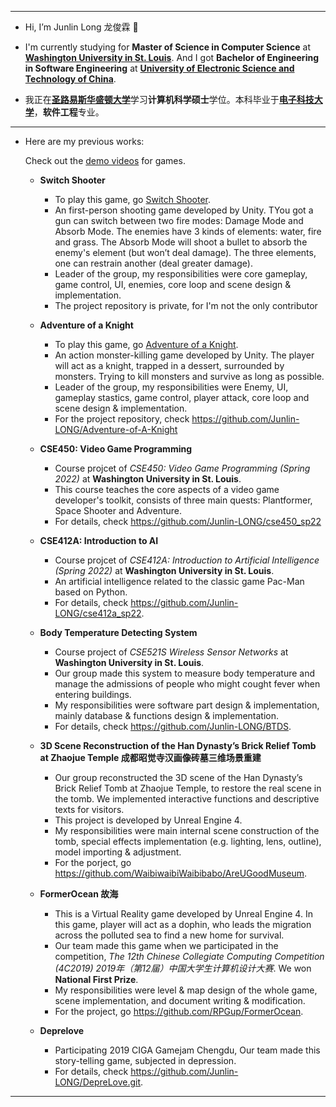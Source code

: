 ***

- Hi, I’m Junlin Long 龙俊霖 👋 

- I'm currently studying for **Master of Science in Computer Science** at [**Washington University in St. Louis**](https://wustl.edu/). And I got **Bachelor of Engineering in Software Engineering** at [**University of Electronic Science and Technology of China**](https://en.uestc.edu.cn/). 
- 我正在[**圣路易斯华盛顿大学**](https://wustl.edu/)学习**计算机科学硕士**学位。本科毕业于[**电子科技大学**](https://www.uestc.edu.cn/)，**软件工程**专业。

***

- Here are my previous works:  


  Check out the [demo videos](https://www.bilibili.com/video/BV1Ft4y1j7Je/) for games.
  - **Switch Shooter**
    - To play this game, go [Switch Shooter](https://junlin-long.itch.io/switch-shooter). 
    - An first-person shooting game developed by Unity. TYou got a gun can switch between two fire modes: Damage Mode and Absorb Mode. The enemies have 3 kinds of elements: water, fire and grass. The Absorb Mode will shoot a bullet to absorb the enemy's element (but won’t deal damage). The three elements, one can restrain another (deal greater damage).
    - Leader of the group, my responsibilities were core gameplay, game control, UI, enemies, core loop and scene design & implementation.
    - The project repository is private, for I'm not the only contributor
  
  - **Adventure of a Knight**
    - To play this game, go [Adventure of a Knight](https://junlin-long.itch.io/project-cse450a2-junlinyuxuan). 
    - An action monster-killing game developed by Unity. The player will act as a knight, trapped in a dessert, surrounded by monsters. Trying to kill monsters and survive as long as possible.
    - Leader of the group, my responsibilities were Enemy, UI, gameplay stastics, game control, player attack, core loop and scene design & implementation.
    - For the project repository, check <https://github.com/Junlin-LONG/Adventure-of-A-Knight>
  
  - **CSE450: Video Game Programming**
    - Course projcet of *CSE450: Video Game Programming (Spring 2022)* at **Washington University in St. Louis**. 
    - This course teaches the core aspects of a video game developer's toolkit, consists of three main quests: Plantformer, Space Shooter and Adventure.
    - For details, check <https://github.com/Junlin-LONG/cse450_sp22>
    
  - **CSE412A: Introduction to AI**
    - Course projcet of *CSE412A: Introduction to Artificial Intelligence (Spring 2022)* at **Washington University in St. Louis**.
    - An artificial intelligence related to the classic game Pac-Man based on Python.
    - For details, check <https://github.com/Junlin-LONG/cse412a_sp22>.
  
  - **Body Temperature Detecting System**  
    - Course project of *CSE521S Wireless Sensor Networks* at **Washington University in St. Louis**. 
    - Our group made this system to measure body temperature and manage the admissions of people who might cought fever when entering buildings.
    - My responsibilities were software part design & implementation, mainly database & functions design & implementation.
    - For details, check <https://github.com/Junlin-LONG/BTDS>.

  - **3D Scene Reconstruction of the Han Dynasty’s Brick Relief Tomb at Zhaojue Temple 成都昭觉寺汉画像砖墓三维场景重建**  
    - Our group reconstructed the 3D scene of the Han Dynasty’s Brick Relief Tomb at Zhaojue Temple, to restore the real scene in the tomb. We implemented interactive functions and descriptive texts for visitors.
    - This project is developed by Unreal Engine 4.
    - My responsibilities were main internal scene construction of the tomb, special effects implementation (e.g. lighting, lens, outline), model importing & adjustment.
    - For the porject, go <https://github.com/WaibiwaibiWaibibabo/AreUGoodMuseum>.
  
  - **FormerOcean 故海**  
    - This is a Virtual Reality game developed by Unreal Engine 4. In this game, player will act as a dophin, who leads the migration across the polluted sea to find a new home for survival.  
    - Our team made this game when we participated in the competition, *The 12th Chinese Collegiate Computing Competition (4C2019) 2019年（第12届）中国大学生计算机设计大赛*. We won **National First Prize**. 
    - My responsibilities were level & map design of the whole game, scene implementation, and document writing & modification.
    - For the project, go <https://github.com/RPGup/FormerOcean>.
  
  - **Deprelove**  
    - Participating 2019 CIGA Gamejam Chengdu, Our team made this story-telling game, subjected in depression.  
    - For details, check <https://github.com/Junlin-LONG/DepreLove.git>.

***
<!---
Junlin-LONG/Junlin-LONG is a ✨ special ✨ repository because its `README.md` (this file) appears on your GitHub profile.
You can click the Preview link to take a look at your changes.
--->
